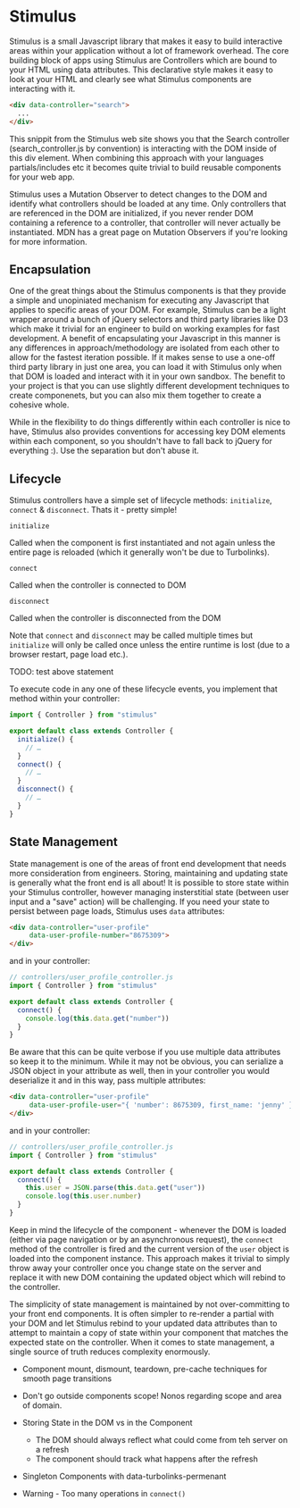 # Stimulus

Stimulus is a small Javascript library that makes it easy to build interactive areas within your application without a lot of framework overhead.  The core building block of apps using Stimulus are Controllers which are bound to your HTML using data attributes.  This declarative style makes it easy to look at your HTML and clearly see what Stimulus components are interacting with it.

```html
<div data-controller="search">
  ...
</div>
```

 This snippit from the Stimulus web site shows you that the Search controller (search_controller.js by convention) is interacting with the DOM inside of this div element.  When combining this approach with your languages partials/includes etc it becomes quite trivial to build reusable components for your web app.

Stimulus uses a Mutation Observer to detect changes to the DOM and identify what controllers should be loaded at any time.  Only controllers that are referenced in the DOM are initialized, if you never render DOM containing a reference to a controller, that controller will never actually be instantiated.  MDN has a great page on Mutation Observers if you're looking for more information.

## Encapsulation

One of the great things about the Stimulus components is that they provide a simple and unopiniated mechanism for executing any Javascript that applies to specific areas of your DOM.  For example, Stimulus can be a light wrapper around a bunch of jQuery selectors and third party libraries like D3 which make it trivial for an engineer to build on working examples for fast development.  A benefit of encapsulating your Javascript in this manner is any differences in approach/methodology are isolated from each other to allow for the fastest iteration possible.  If it makes sense to use a one-off third party library in just one area, you can load it with Stimulus only when that DOM is loaded and interact with it in your own sandbox.  The benefit to your project is that you can use slightly different development techniques to create componenets, but you can also mix them together to create a cohesive whole.

While in the flexibility to do things differently within each controller is nice to have, Stimulus also provides conventions for accessing key DOM elements within each component, so you shouldn't have to fall back to jQuery for everything :). Use the separation but don't abuse it.

## Lifecycle

Stimulus controllers have a simple set of lifecycle methods: `initialize`, `connect` & `disconnect`.  Thats it - pretty simple!

`initialize`

Called when the component is first instantiated and not again unless the entire page is reloaded (which it generally won't be due to Turbolinks).

`connect`

Called when the controller is connected to DOM

`disconnect`

Called when the controller is disconnected from the DOM

Note that `connect` and `disconnect` may be called multiple times but `initialize` will only be called once unless the entire runtime is lost (due to a browser restart, page load etc.).

TODO: test above statement

To execute code in any one of these lifecycle events, you implement that method within your controller:

```javascript
import { Controller } from "stimulus"

export default class extends Controller {
  initialize() {
    // …
  }
  connect() {
    // …
  }
  disconnect() {
    // …
  }
}
```

## State Management

State management is one of the areas of front end development that needs more consideration from engineers.  Storing, maintaining and updating state is generally what the front end is all about!  It is possible to store state within your Stimulus controller, however managing insterstitial state (between user input and a "save" action) will be challenging.  If you need your state to persist between page loads, Stimulus uses `data` attributes:

```html
<div data-controller="user-profile"
     data-user-profile-number="8675309">
</div>
```

and in your controller:

```javascript
// controllers/user_profile_controller.js
import { Controller } from "stimulus"

export default class extends Controller {
  connect() {
    console.log(this.data.get("number"))
  }
}
```

Be aware that this can be quite verbose if you use multiple data attributes so keep it to the minimum.  While it may not be obvious, you can serialize a JSON object in your attribute as well, then in your controller you would deserialize it and in this way, pass multiple attributes:

```html
<div data-controller="user-profile"
     data-user-profile-user="{ 'number': 8675309, first_name: 'jenny' }">
</div>
```

and in your controller:

```javascript
// controllers/user_profile_controller.js
import { Controller } from "stimulus"

export default class extends Controller {
  connect() {
    this.user = JSON.parse(this.data.get("user"))
    console.log(this.user.number)
  }
}
```

Keep in mind the lifecycle of the component - whenever the DOM is loaded (either via page navigation or by an asynchronous request), the `connect` method of the controller is fired and the current version of the `user` object is loaded into the component instance.  This approach makes it trivial to simply throw away your controller once you change state on the server and replace it with new DOM containing the updated object which will rebind to the controller.

The simplicity of state management is maintained by not over-committing to your front end components. It is often simpler to re-render a partial with your DOM and let Stimulus rebind to your updated data attributes than to attempt to maintain a copy of state within your component that matches the expected state on the controller.  When it comes to state management, a single source of truth reduces complexity enormously.



- Component mount, dismount, teardown, pre-cache techniques for smooth page transitions

- Don't go outside components scope! Nonos regarding scope and area of domain.
- Storing State in the DOM vs in the Component
  - The DOM should always reflect what could come from teh server on a refresh
  - The component should track what happens after the refresh
- Singleton Components with data-turbolinks-permenant
- Warning - Too many operations in `connect()`